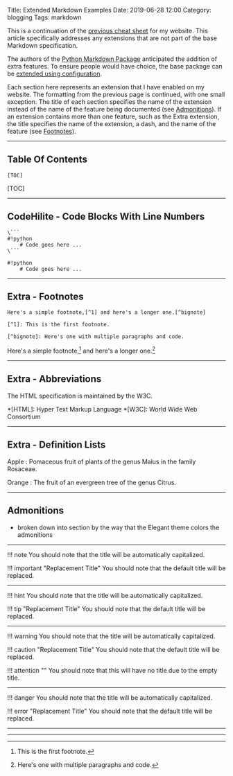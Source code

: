 Title: Extended Markdown Examples
Date: 2019-06-28 12:00
Category: blogging
Tags: markdown

This is a continuation of the [previous cheat sheet]({filename}/pages/markdown-1.md) for
my website.  This article specifically addresses any extensions that are not part of the
base Markdown specification.

The authors of the [Python Markdown Package](https://python-markdown.github.io/)
anticipated the addition of extra features.  To ensure people would have choice, the base
package can be [extended using configuration](https://python-markdown.github.io/extensions).

Each section here represents an extension that I have enabled on my website.  The formatting
from the previous page is continued, with one small exception.  The title of each section
specifies the name of the extension instead of the name of the feature being documented (see
[Admonitions](#admonitions)).  If an extension contains more than one feature, such as the
Extra extension, the title specifies the name of the extension, a dash, and the name of the
feature (see [Footnotes](#extra-footnotes)).

---

## Table Of Contents

```text
[TOC]
```

[TOC]

---

## CodeHilite - Code Blocks With Line Numbers

```text
\```
#!python
    # Code goes here ...
\```
```

```
#!python
    # Code goes here ...
```

---

## Extra - Footnotes

```text
Here's a simple footnote,[^1] and here's a longer one.[^bignote]

[^1]: This is the first footnote.

[^bignote]: Here's one with multiple paragraphs and code.
```

Here's a simple footnote,[^1] and here's a longer one.[^bignote]

[^1]: This is the first footnote.

[^bignote]: Here's one with multiple paragraphs and code.

---

## Extra - Abbreviations

The HTML specification
is maintained by the W3C.

*[HTML]: Hyper Text Markup Language
*[W3C]:  World Wide Web Consortium

---

## Extra - Definition Lists

Apple
:   Pomaceous fruit of plants of the genus Malus in
    the family Rosaceae.

Orange
:   The fruit of an evergreen tree of the genus Citrus.

---

## Admonitions

- broken down into section by the way that the Elegant theme colors the admonitions

---

!!! note
    You should note that the title will be automatically capitalized.

!!! important "Replacement Title"
    You should note that the default title will be replaced.

---

!!! hint
    You should note that the title will be automatically capitalized.

!!! tip "Replacement Title"
    You should note that the default title will be replaced.

---

!!! warning
    You should note that the title will be automatically capitalized.

!!! caution "Replacement Title"
    You should note that the default title will be replaced.

!!! attention ""
    You should note that this will have no title due to the empty title.

---

!!! danger
    You should note that the title will be automatically capitalized.

!!! error "Replacement Title"
    You should note that the default title will be replaced.

---

---